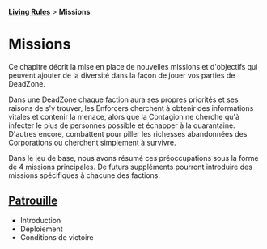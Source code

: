 **[Living Rules](../contents.md)** > **Missions**

# Missions

Ce chapitre décrit la mise en place de nouvelles missions et d'objectifs qui peuvent ajouter de la diversité dans la façon de jouer vos parties de DeadZone.

Dans une DeadZone chaque faction aura ses propres priorités et ses raisons de s'y trouver, les Enforcers cherchent à obtenir des informations vitales et contenir la menace, alors que la Contagion ne cherche qu'à infecter le plus de personnes possible et échapper à la quarantaine. D'autres encore, combattent pour piller les richesses abandonnées des Corporations ou cherchent simplement à survivre.

Dans le jeu de base, nous avons résumé ces préoccupations sous la forme de 4 missions principales. De futurs suppléments pourront introduire des missions spécifiques à chacune des factions.


## [Patrouille](patrol/contents.md)
+ Introduction
+ Déploiement
+ Conditions de victoire

